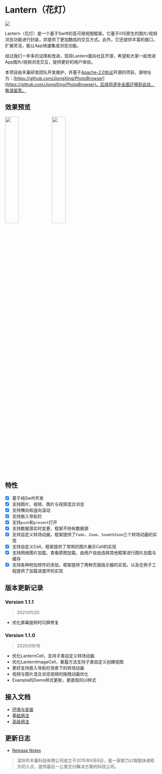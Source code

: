 # Lantern（花灯）

![](https://github.com/fcbox/Lantern/raw/master/Assets/Banner.png)


Lantern（花灯）是一个基于Swift的高可用视图框架。它基于iOS原生的图片/视频浏览功能进行封装，并提供了更加酷炫的交互方式。此外，它还提供丰富的接口，扩展灵活，能让App快速集成浏览功能。

经过我们一年多的试用和改进，现将Lantern面向社区开源，希望和大家一起改进App图片/视频浏览交互，提供更好的用户体验。

本项目由丰巢研发团队开发维护，并基于[Apache-2.0协议](http://www.apache.org/licenses/LICENSE-2.0)开源的项目，源地址为：[https://github.com/JiongXing/PhotoBrowser](https://github.com/JiongXing/PhotoBrowser)。后续将逐步全面迁移到此处，敬请留意。


## 效果预览

<div>
	<img src="https://github.com/fcbox/Lantern/raw/master/Assets/Home.gif" width = "30%" div/>
	<img src="https://github.com/fcbox/Lantern/raw/master/Assets/Show.gif" width = "30%" div/>
</div>

## 特性

- [x] 基于纯Swift开发
- [x] 支持图片、视频、图片与视频混合浏览
- [x] 支持横向和竖向滚动
- [x] 支持嵌入导航栏
- [x] 支持`push`和`present`打开
- [x] 支持数据源实时变更，框架不持有数据源
- [x] 支持自定义转场动画，框架提供了`Fade`、`Zoom`、`SoomthZoom`三个转场动画的实现
- [x] 支持自定义Cell，框架提供了常用的图片展示Cell的实现
- [x] 支持网络图片加载、查看原图加载，由用户自由选择其他框架进行图片加载与缓存
- [x] 支持各种附加控件的添加，框架提供了两种页面指示器的实现，以及在例子工程提供了加载进度环的实现

## 版本更新记录

### Version 1.1.1

> 2021/01/20

- 优化屏幕旋转时闪屏修复

  

### Version 1.1.0

> 2020/09/16

- 优化LanternCell，支持子类自定义转场动画
- 优化LanternImageCell，暴露方法支持子类自定义创建视图
- 更好支持嵌入导航栏场景下的转场动画
- 视频与图片混合浏览视频的拖拽动画优化
- Example的Demo样式更新，更直观的UI样式

## 接入文档

- [环境与安装](环境与安装.md)
- [基础用法](基础用法.md)
- [高级用法](高级用法.md)

## 更新日志

- [Release Notes](ReleaseNotes.md)

> 深圳市丰巢科技有限公司成立于2015年6月6日，是一家致力以智能快递柜为切入点，提供最后一公里交付解决方案的科技公司。 


